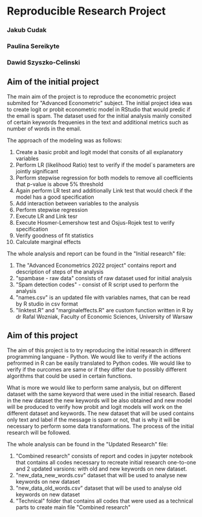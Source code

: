 # Reproducible Research Project

### Jakub Cudak
### Paulina Sereikyte
### Dawid Szyszko-Celinski

## Aim of the initial project

The main aim of the project is to reproduce the econometric project submited for "Advanced Econometric" subject. The initial project idea was to create logit or probit econometric model in RStudio that would predic if the email is spam. The dataset used for the initial analysis mainly consited of certain keywords frequenies in the text and additional metrics such as number of words in the email.

The approach of the modeling was as follows:
1) Create a basic probit and logit model that consits of all explanatory variables
2) Perform LR (likelihood Ratio) test to verify if the model`s parameters are jointly significant
3) Perform stepwise regression for both models to remove all coefficients that p-value is above 5% threshold
4) Again perform LR test and additionally Link test that would check if the model has a good specification
5) Add interaction between variables to the analysis
6) Perform stepwise regression
7) Execute LR and Link tesr
8) Execute Hosmer-Lemershow test and Osjus-Rojek test to verify specification
9) Verify goodness of fit statistics
10) Calculate marginal effects

The whole analysis and report can be found in the "Initial research" file:
1) The "Advanced Econometrics 2022 project" contains report and description of steps of the analysis
2) "spambase - raw data" consists of raw dataset used for initial analysis
3) "Spam detection codes" - consist of R script used to perform the analysis
4) "names.csv" is an updated file with variables names, that can be read by R studio in csv format
5) "linktest.R" and "marginaleffects.R" are custom function written in R by dr Rafal Wozniak, Faculty of Economic Sciences, University of Warsaw

## Aim of this project

The aim of this project is to try reproducing the initial research in different programming languane - Python. We would like to verify if the actions pefrormed in R can be easily translated to Python codes. We would like to verify if the ourcomes are same or if they differ due to possibly different algorithms that could be used in certain functions.

What is more we would like to perform same analysis, but on different dataset with the same keyword that were used in the initial research. Based in the new dataset the new keywords will be also obtained and new model will be produced to verify how probit and logit models will work on the different dataset and keywords. The new dataset that will be used contains only text and label if the message is spam or not, that is why it will be necessary to perform some data transformations. The process of the initial research will be followed.

The whole analysis can be found in the "Updated Research" file:
1) "Combined research" consists of report and codes in jupyter notebook that contains all codes necessary to recreate initial research one-to-one and 2 updated varsions: with old and new keywords on new dataset.
2) "new_data_new_words.csv" dataset that will be used to analyse new keywords on new dataset
3) "new_data_old_words.csv" dataset that will be used to analyse old keywords on new dataset
4) "Technical" folder that contains all codes that were used as a technical parts to create main file "Combined research"